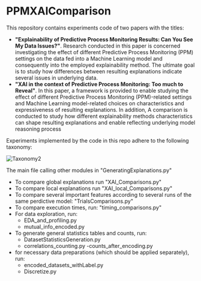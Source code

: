 # PPMXAIComparison
This repository contains experiments code of two papers with the titles:
-  __"Explainability of Predictive Process Monitoring Results: Can You See My Data Issues?"__. Research conducted in this paper is concerned investigating the effect of different Predictive Process Monitoring (PPM) settings on the data fed into a Machine Learning model and consequently into the employed explainability method. The ultimate goal is to study how differences between resulting explanations indicate several issues in underlying data. 
-  __"XAI in the context of Predictive Process Monitoring: Too much to Reveal"__. In this paper, a framework is provided to enable studying the effect of different Predictive Process Monitoring (PPM)-related settings and Machine Learning model-related choices on characteristics and expressiveness of resulting explanations. In addition, A comparison is conducted to study how different explainability methods characteristics can shape resulting explanations and enable reflecting underlying model reasoning process

Experiments implemented by the code in this repo adhere to the following taxonomy:

![Taxonomy2](https://user-images.githubusercontent.com/48477434/144080560-adfd1f32-c39a-40e9-97e1-d875e203ded4.jpg)

The main file calling other modules in "GeneratingExplanations.py"
- To compare global explanations run "XAI_Comparisons.py"
- To compare local explanations run "XAI_local_Comparisons.py"
- To compare several important features according to several runs of the same perdictive model: "TrialsComparisons.py"
- To compare execution times, run: "timing_comparisons.py"
- For data exploration, run:
  - EDA_and_profiling.py 
  - mutual_info_encoded.py
- To generate general statistics tables and counts, run:
  - DatasetStatisticsGeneration.py
  - correlations_counting.py
  -counts_after_encoding.py
- for necessary data preparations (which should be applied separately), run:
  - encoded_datasets_withLabel.py
  - Discretize.py
